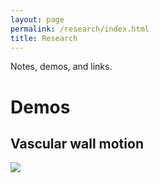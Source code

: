 ```yaml
---
layout: page
permalink: /research/index.html
title: Research
---
```


Notes, demos, and links.

# Demos

## Vascular wall motion

<div class="third">
<img src="https://jdq818.github.io/images/research/vesselwall.wmv">
</div>
<br>